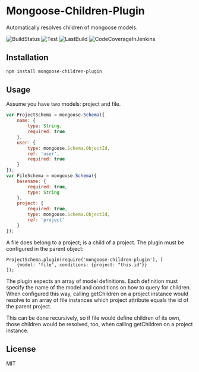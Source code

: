# Mongoose-Children-Plugin
Automatically resolves children of mongoose models.

![BuildStatus](http://jenkins.tomm-apps.de/buildStatus/icon?job=mongoose-children-plugin)
![Test](http://jenkins.tomm-apps.de:3434/badge/mongoose-children-plugin/test)
![LastBuild](http://jenkins.tomm-apps.de:3434/badge/mongoose-children-plugin/lastbuild)
![CodeCoverageInJenkins](http://jenkins.tomm-apps.de:3434/badge/mongoose-children-plugin/coverage)

## Installation

```javascript
npm install mongoose-children-plugin
```

## Usage

Assume you have two models: project and file.

```javascript
var ProjectSchema = mongoose.Schema({
    name: {
        type: String,
        required: true
    },
    user: {
        type: mongoose.Schema.ObjectId,
        ref: 'user',
        required: true
    }
});
var FileSchema = mongoose.Schema({
    basename: {
        required: true,
        type: String
    },
    project: {
        required: true,
        type: mongoose.Schema.ObjectId,
        ref: 'project'
    }
});
```

A file does belong to a project; is a child of a project. The plugin must be configured in the parent object:

```
ProjectSchema.plugin(require('mongoose-children-plugin'), [
    {model: 'file', conditions: {project: "this.id"}}
]);
```

The plugin expects an array of model definitions. Each definition must specify the name of the model and conditions on how
to query for children.
When configured this way, calling getChildren on a project instance would resolve to an array of file instances which project attribute
equals the id of the parent project.

This can be done recursively, so if file would define children of its own, those children would be resolved, too, when calling getChildren on a project instance.

## License

MIT
